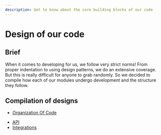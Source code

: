 ```yaml
---
description: Get to know about the core building blocks of our code
---
```


# Design of our code

## Brief

When it comes to developing for us, we follow very strict norms! From proper indentation to using design patterns, we do an extensive coverage. But this is really difficult for anyone to grab randomly. So we decided to compile how each of our modules undergo development and the structure they follow.

## Compilation of designs

- [Organization Of Code](organization-of-code.md)
* [API](api.md)
* [Integrations](integrations.md)
